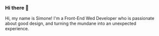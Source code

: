 ### Hi there 👋

Hi, my name is Simone! I'm a Front-End Wed Developer who is passionate about good design, and turning the mundane into an unexpected experience.

<!--
**simonecarolynr/simonecarolynr** is a ✨ _special_ ✨ repository because its `README.md` (this file) appears on your GitHub profile.

- 🔭 I’m currently working on: My design portfolio
- 🌱 I’m currently learning: React.js
- 😄 Pronouns: She / Them
- ⚡ Fun fact: I'm a dual-citizen
-->
